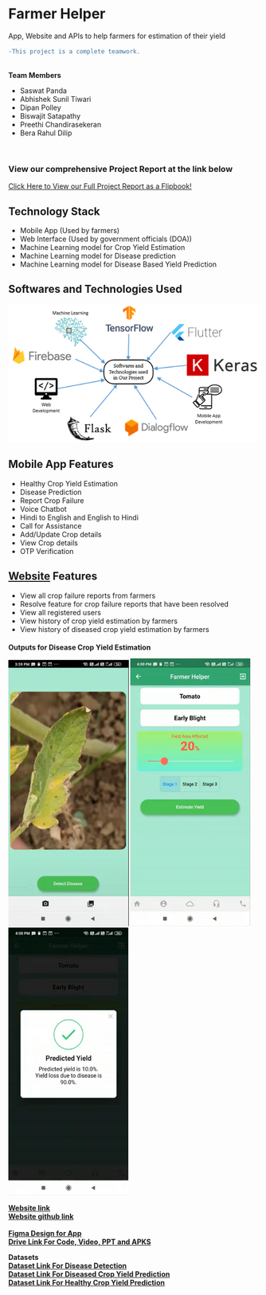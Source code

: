 # Farmer Helper
App, Website and APIs to help farmers for estimation of their yield



```diff
-This project is a complete teamwork.
```

<br>
<b>Team Members</b>
<br>
<ul>
  <li>Saswat Panda</li>
  <li>Abhishek Sunil Tiwari</li>
  <li>Dipan Polley</li>
  <li>Biswajit Satapathy</li>
  <li>Preethi Chandirasekeran</li>
  <li>Bera Rahul Dilip</li>
</ul>
<br>
<h3>View our comprehensive Project Report at the link below</h3>
<a href="https://online.flippingbook.com/view/17195/">Click Here to View our Full Project Report as a Flipbook!</a>
<br>
<h2>Technology Stack</h2>

<ul>
  <li>Mobile App (Used by farmers)</li>
  <li>Web Interface (Used by government officials (DOA))</li>
  <li>Machine Learning model for Crop Yield Estimation</li>
  <li>Machine Learning model for Disease prediction</li>
  <li>Machine Learning model for Disease Based Yield Prediction</li>
</ul>


<h2>Softwares and Technologies Used</h2>

![Softwares and Technologies Used](Outputs/softwares.png)

<h2>Mobile App Features</h2>
<ul>
<li>Healthy Crop Yield Estimation</li>
<li>Disease Prediction</li>
<li>Report Crop Failure</li>
<li>Voice Chatbot</li>
<li>Hindi to English and English to Hindi</li>
<li>Call for Assistance</li>
<li>Add/Update Crop details</li>
<li>View Crop details</li>
<li>OTP Verification</li>
</ul>


<h2><a href="https://abhishek-st.github.io/">Website</a> Features</h2>
<ul>
<li>View all crop failure reports from farmers</li>
<li>Resolve feature for crop failure reports that have been resolved</li>
<li>View all registered users</li>
<li>View history of crop yield estimation by farmers</li>
<li>View history of diseased crop yield estimation by farmers</li>
</ul>

<h4>Outputs for Disease Crop Yield Estimation

![Softwares and Technologies Used](Outputs/Disease_based_yield1.png)
![Softwares and Technologies Used](Outputs/Disease_based_yield2.png)
![Softwares and Technologies Used](Outputs/Disease_based_yield3.png)

<a href="https://abhishek-st.github.io/">Website link</a><br>
<a href="https://github.com/Abhishek-st/Abhishek-st.github.io/">Website github link</a>
<br>
<br>
<a href="https://www.figma.com/file/mhtGuzwvJvB26OuOdnlS8b/SIH_PRO_2?node-id=0%3A1">Figma Design for App</a>
<br>
<a href="https://drive.google.com/drive/folders/19iBT22t-asQ0j0iyeWdhZZv0NbuT0YDi?usp=sharing">Drive Link For Code, Video, PPT and APKS</a>
<br>

<b>Datasets</b>
<br>
<a href="https://drive.google.com/drive/folders/1RMjG4Vvg5aGCGlSS5KjTpWaOlPDuQrMw?usp=sharing">Dataset Link For Disease Detection</a>
<br>
<a href="https://drive.google.com/file/d/1RtQu52iitkpbUriVzpJcN_4wwuNycA80/view?usp=sharing">Dataset Link For Diseased Crop Yield Prediction</a>
<br>
<a href="https://aps.dac.gov.in/APY/Public_Report1.aspx">Dataset Link For Healthy Crop Yield Prediction</a>


